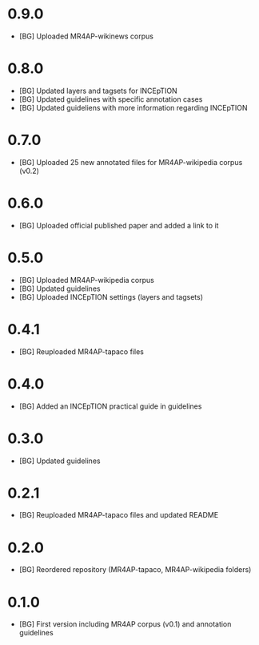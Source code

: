 # 0.9.0
* [BG] Uploaded MR4AP-wikinews corpus

# 0.8.0
* [BG] Updated layers and tagsets for INCEpTION
* [BG] Updated guidelines with specific annotation cases
* [BG] Updated guideliens with more information regarding INCEpTION

# 0.7.0
* [BG] Uploaded 25 new annotated files for MR4AP-wikipedia corpus (v0.2)

# 0.6.0
* [BG] Uploaded official published paper and added a link to it

# 0.5.0
* [BG] Uploaded MR4AP-wikipedia corpus
* [BG] Updated guidelines
* [BG] Uploaded INCEpTION settings (layers and tagsets)

# 0.4.1
* [BG] Reuploaded MR4AP-tapaco files

# 0.4.0
* [BG] Added an INCEpTION practical guide in guidelines

# 0.3.0
* [BG] Updated guidelines

# 0.2.1
* [BG] Reuploaded MR4AP-tapaco files and updated README

# 0.2.0
* [BG] Reordered repository (MR4AP-tapaco, MR4AP-wikipedia folders)

# 0.1.0
* [BG] First version including MR4AP corpus (v0.1) and annotation guidelines